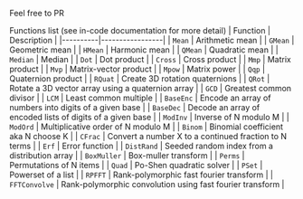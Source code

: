 Feel free to PR

Functions list (see in-code documentation for more detail)
| Function | Description     |
|----------|-----------------|
| `Mean`   | Arithmetic mean |
| `GMean` | Geometric mean |
| `HMean` | Harmonic mean |
| `QMean` | Quadratic mean |
| `Median` | Median |
| `Dot` | Dot product |
| `Cross` | Cross product |
| `Mmp` | Matrix product |
| `Mvp` | Matrix-vector product |
| `Mpow` | Matrix power |
| `Qqp` | Quaternion product |
| `RQuat` | Create 3D rotation quaternions |
| `QRot` | Rotate a 3D vector array using a quaternion array |
| `GCD` | Greatest common divisor |
| `LCM` | Least common multiple |
| `BaseEnc` | Encode an array of numbers into digits of a given base |
| `BaseDec` | Decode an array of encoded lists of digits of a given base |
| `ModInv` | Inverse of N modulo M |
| `ModOrd` | Multiplicative order of N modulo M |
| `Binom` | Binomial coefficient aka N choose K |
| `CFrac` | Convert a number X to a continued fraction to N terms |
| `Erf` | Error function |
| `DistRand` | Seeded random index from a distribution array |
| `BoxMuller` | Box-muller transform |
| `Perms` | Permutations of N items |
| `Quad` | Po-Shen quadratic solver |
| `PSet` | Powerset of a list |
| `RPFFT` | Rank-polymorphic fast fourier transform |
| `FFTConvolve` | Rank-polymorphic convolution using fast fourier transform |
